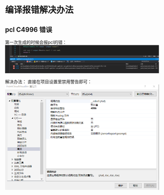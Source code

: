 # 编译报错解决办法

## pcl C4996 错误

第一次生成的时候会报pcl的错：
![](asset/5AAC39D0.png)

解决办法：
直接在项目设置里禁用警告即可：
![](asset/35457C23-6E55-4359-ADFC-2AE44075E027.png)
